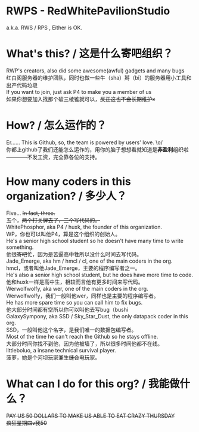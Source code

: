 # RWPS - RedWhitePavilionStudio  
a.k.a. RWS / RPS , Either is OK.  

# What's this? / 这是什么寄吧组织？
RWP's creators, also did some awesome(awful) gadgets and many bugs  
红白阁服务器的维护团队，同时也做一些牛（sha）掰（bi）的服务器用小工具和出产代码垃圾  
If you want to join, just ask P4 to make you a member of us  
如果你想要加入找那个破三棱锥就可以，~~反正这也不会长期维护x~~  

# How? / 怎么运作的？
Er...... This is Github, so, the team is powered by users' love. \o/  
你都上github了我们还能怎么运作的，用你的脑子想想看就知道是**非盈利**组织啦————不发工资，完全靠各位的支持。  

# How many coders in this organization? / 多少人？
Five... ~~In fact, three.~~  
五个，~~两个打关牌去了，三个写代码的。~~  
WhitePhosphor, aka P4 / huxk, the founder of this organization.  
WP，你也可以叫他P4，算是这个组织的创始人。  
He's a senior high school student so he doesn't have many time to write something.  
他很~~寄吧~~忙，因为是苦逼高中牲所以没什么时间去写代码。  
Jade_Emerge, aka hm / hmcl / cl, one of the main coders in the org.  
hmcl，或者叫他Jade_Emerge，主要的程序编写者之一。  
He's also a senior high school student, but he does have more time to code.  
他和huxk一样是高中生，相较而言他有更多时间来写代码。  
Werwolfwolfy, aka wer, one of the main coders in the org.  
Werwolfwolfy，我们一般叫他wer，同样也是主要的程序编写者。  
He has more spare time so you can call him to fix bugs.  
他大部分时间都有空所以你可以叫他去写bug（bushi  
GalaxySympony, aka SSD / Sky_Star_Dust, the only datapack coder in this org.  
SSD，一般叫他这个名字，是我们唯一的数据包编写者。  
Most of the time he can't reach the Github so he stays offline.  
大部分时间你找不到他，因为他被墙了，所以很多时间他都不在线。  
littleboluo, a insane technical survival player.   
菠萝，她是个河坝玩家兼生~~缝合~~电玩家。  

# What can I do for this org? / 我能做什么？
~~PAY US 50 DOLLARS TO MAKE US ABLE TO EAT CRAZY THURSDAY~~  
~~疯狂星期四v我50~~  
